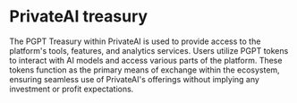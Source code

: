 # PrivateAI treasury

The PGPT Treasury within PrivateAI is used to provide access to the platform's tools, features, and analytics services. Users utilize PGPT tokens to interact with AI models and access various parts of the platform. These tokens function as the primary means of exchange within the ecosystem, ensuring seamless use of PrivateAI's offerings without implying any investment or profit expectations.
